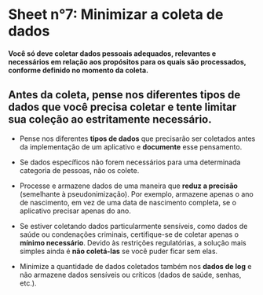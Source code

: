 # Sheet n°7: Minimizar a coleta de dados

#### Você só deve coletar dados pessoais adequados, relevantes e necessários em relação aos propósitos para os quais são processados, conforme definido no momento da coleta.

## Antes da coleta, pense nos diferentes tipos de dados que você precisa coletar e tente limitar sua coleção ao estritamente necessário.

* Pense nos diferentes **tipos de dados** que precisarão ser coletados antes da implementação de um aplicativo e **documente** esse pensamento.

* Se dados específicos não forem necessários para uma determinada categoria de pessoas, não os colete.

* Processe e armazene dados de uma maneira que **reduz a precisão** (semelhante à pseudonimização). Por exemplo, armazene apenas o ano de nascimento, em vez de uma data de nascimento completa, se o aplicativo precisar apenas do ano.

* Se estiver coletando dados particularmente sensíveis, como dados de saúde ou condenações criminais, certifique-se de coletar apenas o **mínimo necessário**. Devido às restrições regulatórias, a solução mais simples ainda é **não coletá-las** se você puder ficar sem elas.

* Minimize a quantidade de dados coletados também nos **dados de log** e não armazene dados sensíveis ou críticos (dados de saúde, senhas, etc.).

